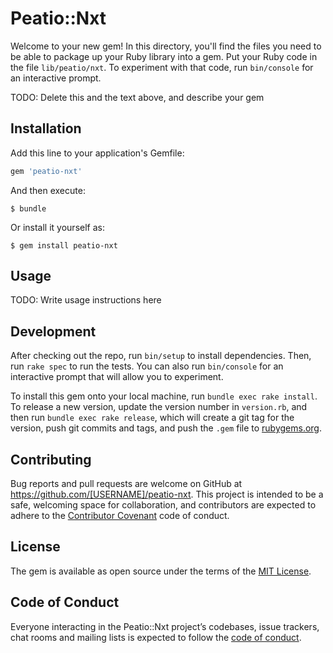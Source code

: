 # Peatio::Nxt

Welcome to your new gem! In this directory, you'll find the files you need to be able to package up your Ruby library into a gem. Put your Ruby code in the file `lib/peatio/nxt`. To experiment with that code, run `bin/console` for an interactive prompt.

TODO: Delete this and the text above, and describe your gem

## Installation

Add this line to your application's Gemfile:

```ruby
gem 'peatio-nxt'
```

And then execute:

    $ bundle

Or install it yourself as:

    $ gem install peatio-nxt

## Usage

TODO: Write usage instructions here

## Development

After checking out the repo, run `bin/setup` to install dependencies. Then, run `rake spec` to run the tests. You can also run `bin/console` for an interactive prompt that will allow you to experiment.

To install this gem onto your local machine, run `bundle exec rake install`. To release a new version, update the version number in `version.rb`, and then run `bundle exec rake release`, which will create a git tag for the version, push git commits and tags, and push the `.gem` file to [rubygems.org](https://rubygems.org).

## Contributing

Bug reports and pull requests are welcome on GitHub at https://github.com/[USERNAME]/peatio-nxt. This project is intended to be a safe, welcoming space for collaboration, and contributors are expected to adhere to the [Contributor Covenant](http://contributor-covenant.org) code of conduct.

## License

The gem is available as open source under the terms of the [MIT License](https://opensource.org/licenses/MIT).

## Code of Conduct

Everyone interacting in the Peatio::Nxt project’s codebases, issue trackers, chat rooms and mailing lists is expected to follow the [code of conduct](https://github.com/[USERNAME]/peatio-nxt/blob/master/CODE_OF_CONDUCT.md).

